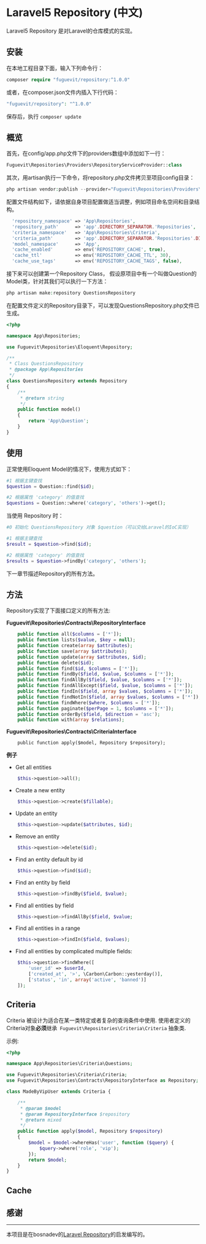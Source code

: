 # Laravel5 Repository (中文)

Laravel5 Repository 是对Laravel的仓库模式的实现。

## 安装

在本地工程目录下面，输入下列命令行：

```php
composer require "fuguevit/repository:^1.0.0"
```

或者，在composer.json文件内插入下行代码：

```php
"fuguevit/repository": "^1.0.0"
```

保存后，执行 `composer update`

## 概览

首先，在config/app.php文件下的providers数组中添加如下一行：

```php
Fuguevit\Repositories\Providers\RepositoryServiceProvider::class
```

其次，用artisan执行一下命令，将repository.php文件拷贝至项目config目录：

```php
php artisan vendor:publish --provider="Fuguevit\Repositories\Providers\RepositoryServiceProvider" --tag=config
```

配置文件结构如下，请依据自身项目配置做适当调整，例如项目命名空间和目录结构。

```php
  'repository_namespace' => 'App\Repositories',
  'repository_path' 	 => 'app'.DIRECTORY_SEPARATOR.'Repositories',
  'criteria_namespace'   => 'App\Repositories\Criteria',
  'criteria_path'        => 'app'.DIRECTORY_SEPARATOR.'Repositories'.DIRECTORY_SEPARATOR.'Criteria',
  'model_namespace' 	 => 'App',
  'cache_enabled'   	 => env('REPOSITORY_CACHE', true),
  'cache_ttl'       	 => env('REPOSITORY_CACHE_TTL', 30),
  'cache_use_tags'       => env('REPOSITORY_CACHE_TAGS', false),
```

接下来可以创建第一个Repository Class， 假设原项目中有一个叫做Question的Model类，针对其我们可以执行一下方法：

```php
php artisan make:repository QuestionsRepository
```

在配置文件定义的Repository目录下，可以发现QuestionsRepository.php文件已生成。

```php
<?php

namespace App\Repositories;

use Fuguevit\Repositories\Eloquent\Repository;

/**
 * Class QuestionsRepository
 * @package App\Repositories
 */
class QuestionsRepository extends Repository
{
    /**
     * @return string
     */
    public function model()
    {
        return 'App\Question';
    }
}
```

## 使用

正常使用Eloquent Model的情况下，使用方式如下：

```php
#1 根据主键查找
$question = Question::find($id);

#2 根据属性 'category' 的值查找
$questions = Question::where('category', 'others')->get();
```

当使用 Repository 时：

```php
#0 初始化 QuestionsRepository 对象 $question（可以交给Laravel的IoC实现）

#1 根据主键查找
$result = $question->find($id);

#2 根据属性 'category' 的值查找
$results = $question->findBy('category', 'others');
```

下一章节描述Repository的所有方法。

## 方法

Repository实现了下面接口定义的所有方法:

**Fuguevit\Repositories\Contracts\RepositoryInterface**

```php
    public function all($columns = ['*']);
    public function lists($value, $key = null);
    public function create(array $attributes);
    public function save(array $attributes);
    public function update(array $attributes, $id);
    public function delete($id);
    public function find($id, $columns = ['*']);
    public function findBy($field, $value, $columns = ['*']);
    public function findAllBy($field, $value, $columns = ['*']);
    public function findAllExcept($field, $value, $columns = ['*']);
    public function findIn($field, array $values, $columns = ['*']);
    public function findNotIn($field, array $values, $columns = ['*']);
    public function findWhere($where, $columns = ['*']);
    public function paginate($perPage = 1, $columns = ['*']);
    public function orderBy($field, $direction = 'asc');
    public function with(array $relations);
```

**Fuguevit\Repositories\Contracts\CriteriaInterface**

```
    public function apply($model, Repository $repository);
```

**例子**

- Get all entities

```php
    $this->question->all();
```

- Create a new entity

```php
    $this->question->create($fillable);
```

- Update an entity

```php
    $this->question->update($attributes, $id);
```

- Remove an entity

```php
    $this->question->delete($id);
```

- Find an entity default by id

```php
    $this->question->find($id);
```

- Find an entity by field

```php
    $this->question->findBy($field, $value);
```

- Find all entities by field

```php
    $this->question->findAllBy($field, $value;
```

- Find all entities in a range

```php
    $this->question->findIn($field, $values);
```

- Find all entities by complicated multiple fields:

```php
    $this->question->findWhere([
        'user_id' => $userId,
        ['created_at', '>', \Carbon\Carbon::yesterday()],
        ['status', 'in', array('active', 'banned')]
    ]);
```

## Criteria

Criteria 被设计为适合在某一类特定或者复杂的查询条件中使用. 使用者定义的Criteria对象**必须**继承` Fuguevit\Repositories\Criteria\Criteria` 抽象类.

示例:

```php
<?php 

namespace App\Repositories\Criteria\Questions;

use Fuguevit\Repositories\Criteria\Criteria;
use Fuguevit\Repositories\Contracts\RepositoryInterface as Repository;

class MadeByVipUser extends Criteria {

    /**
     * @param $model
     * @param RepositoryInterface $repository
     * @return mixed
     */
    public function apply($model, Repository $repository)
    {
        $model = $model->whereHas('user', function ($query) {
            $query->where('role', 'vip');
        });
        return $model;
    }
}
```

## Cache

## 感谢
----
本项目是在bosnadev的[Laravel Repository](https://github.com/bosnadev/repository)的启发编写的。
